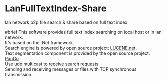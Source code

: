 LanFullTextIndex-Share
======================
lan network p2p file search &amp; share based on full text index 

#brief
This software provides full text index searching on local host or in lan network.<br>
It's based on the .Net framework.<br>
Search engine is powered by open source project: [LUCENE.net](http://lucenenet.apache.org/).<br>
Text segmentation component is provided by the open source project: [PanGu](http://pangusegment.codeplex.com/).<br>
Use udp multicast to receive search requests<br>
Sending and receiving messages or files with TCP synchronous transmission.<br>

